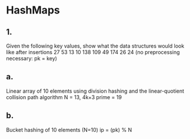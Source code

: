 # HashMaps
## 1.
Given the following key values,  show what the data structures would look like after insertions 
27 53 13 10 138 109 49 174 26 24
(no preprocessing necessary:  pk = key)
## a.
Linear array of 10 elements using division hashing
and the linear-quotient collision path algorithm
N = 13, 4k+3 prime = 19
## b.
Bucket hashing of 10 elements (N=10) ip = (pk) % N



